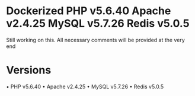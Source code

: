 # Dockerized PHP v5.6.40 Apache v2.4.25 MySQL v5.7.26 Redis v5.0.5

Still working on this.
All necessary comments will be provided at the very end

# Versions
   •	PHP v5.6.40
   •	Apache v2.4.25
   •	MySQL v5.7.26
   •	Redis v5.0.5
